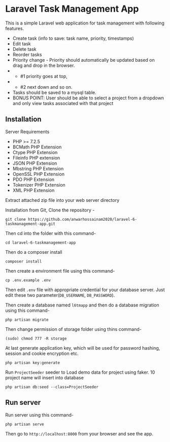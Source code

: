 # Laravel Task Management App
This is a simple Laravel web application for task management with following features.

- Create task (info to save: task name, priority, timestamps) 
- Edit task 
- Delete task 
- Reorder tasks 
- Priority change - Priority should automatically be updated based on drag and drop in the browser. 
- -  #1 priority goes at top,
 - - #2 next down and so on. 
- Tasks should be saved to a mysql table.
- BONUS POINT: User should be able to select a project from a dropdown and only view tasks associated with that project

## Installation

Server Requirements

- PHP >= 7.2.5
- BCMath PHP Extension
- Ctype PHP Extension
- Fileinfo PHP extension
- JSON PHP Extension
- Mbstring PHP Extension
- OpenSSL PHP Extension
- PDO PHP Extension
- Tokenizer PHP Extension
- XML PHP Extension

Extract attached zip file into your web server directory

Installation from Git, Clone the repository -
```
git clone https://github.com/anwarhossainam2020/laravel-6-taskmanagement-app.git
```

Then cd into the folder with this command-
```
cd laravel-6-taskmanagement-app
```

Then do a composer install
```
composer install
```

Then create a environment file using this command-
```
cp .env.example .env
```

Then edit `.env` file with appropriate credential for your database server. Just edit these two parameter(`DB_USERNAME`, `DB_PASSWORD`).

Then create a database named `l6tmapp` and then do a database migration using this command-
```
php artisan migrate
```

Then change permission of storage folder using thins command-
```
(sudo) chmod 777 -R storage
```

At last generate application key, which will be used for password hashing, session and cookie encryption etc.
```
php artisan key:generate
```

Run `ProjectSeeder` seeder to Load demo data for project using faker. 10 project name will insert into database
```
php artisan db:seed --class=ProjectSeeder
```

## Run server

Run server using this command-
```
php artisan serve
```

Then go to `http://localhost:8000` from your browser and see the app.
